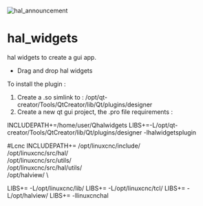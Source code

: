 ![hal_announcement](https://user-images.githubusercontent.com/44880102/129305157-38324666-4a73-4a5d-88e6-fbdc614c0ecc.jpg)
# hal_widgets
hal widgets to create a gui app. 

- Drag and drop hal widgets

To install the plugin :

1. Create a .so simlink to : /opt/qt-creator/Tools/QtCreator/lib/Qt/plugins/designer
2. Create a new qt gui project, the .pro file requirements :

INCLUDEPATH+=/home/user/Qhalwidgets
LIBS+=-L/opt/qt-creator/Tools/QtCreator/lib/Qt/plugins/designer -lhalwidgetsplugin

#Lcnc
INCLUDEPATH+=   /opt/linuxcnc/include/ \
                /opt/linuxcnc/src/hal/ \
                /opt/linuxcnc/src/utils/ \
                /opt/linuxcnc/src/hal/utils/ \
                /opt/halview/ \

LIBS+= -L/opt/linuxcnc/lib/
LIBS+= -L/opt/linuxcnc/tcl/
LIBS+= -L/opt/halview/
LIBS+= -llinuxcnchal
